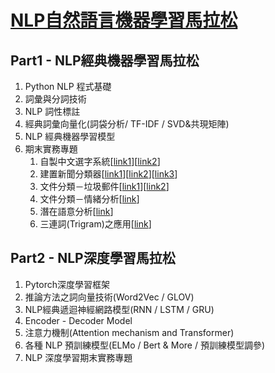 # [NLP自然語言機器學習馬拉松](https://www.accupass.com/event/2006090440051119220860)

## Part1 - NLP經典機器學習馬拉松
1. Python NLP 程式基礎
2. 詞彙與分詞技術
3. NLP 詞性標註
4. 經典詞彙向量化(詞袋分析/ TF-IDF / SVD&共現矩陣)
5. NLP 經典機器學習模型
6. 期末實務專題
    1. 自製中文選字系統[[link1](Machine%20Learning/自製中文選字系統：基礎篇.ipynb)][[link2](Machine%20Learning/自製中文選字系統：進階篇.ipynb)]
    2. 建置新聞分類器[[link1](Machine%20Learning/建製新聞分類器：基礎篇.ipynb)][[link2](Machine%20Learning/建製新聞分類器：進階篇.ipynb)][[link3](Machine%20Learning/建製新聞分類器：PPMI＋SVD.ipynb)]
    3. 文件分類－垃圾郵件[[link1](Machine%20Learning/文件分類：垃圾郵件偵測器%20%28Spam%20Detector%29%20基礎篇.ipynb)][[link2](Machine%20Learning/文件分類：垃圾郵件偵測器%20%28Spam%20Detector%29%20進階篇.ipynb)]
    4. 文件分類－情緒分析[[link](Machine%20Learning/文件分類：產品評分情緒分析%28Sentiment%20Analysis%29.ipynb)]
    5. 潛在語意分析[[link](Machine%20Learning/潛在語意分析%28Latent%20Semantics%20Analysis%29.ipynb)]
    6. 三連詞(Trigram)之應用[[link](Machine%20Learning/三連詞%28Trigram%29之應用.ipynb)]

## Part2 - NLP深度學習馬拉松
1. Pytorch深度學習框架
2. 推論方法之詞向量技術(Word2Vec / GLOV)
3. NLP經典遞迴神經網路模型(RNN / LSTM / GRU)
4. Encoder - Decoder Model
5. 注意力機制(Attention mechanism and Transformer)
6. 各種 NLP 預訓練模型(ELMo / Bert & More / 預訓練模型調參)
7. NLP 深度學習期末實務專題
